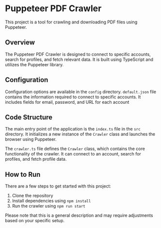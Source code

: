 # Puppeteer PDF Crawler

This project is a tool for crawling and downloading PDF files using Puppeteer.

## Overview

The Puppeteer PDF Crawler is designed to connect to specific accounts, search for profiles, and fetch relevant data. It is built using TypeScript and utilizes the Puppeteer library.

## Configuration

Configuration options are available in the `config` directory. `default.json` file contains the information required to connect to specific accounts. It includes fields for email, password, and URL for each account&#8203;

## Code Structure

The main entry point of the application is the `index.ts` file in the `src` directory. It initializes a new instance of the `Crawler` class and launches the browser using Puppeteer&#8203;.

The `crawler.ts` file defines the `Crawler` class, which contains the core functionality of the crawler. It can connect to an account, search for profiles, and fetch profile data&#8203;.

## How to Run

There are a few steps to get started with this project:

1. Clone the repository
2. Install dependencies using `npm install`
3. Run the crawler using `npm run start`

Please note that this is a general description and may require adjustments based on your specific setup.

